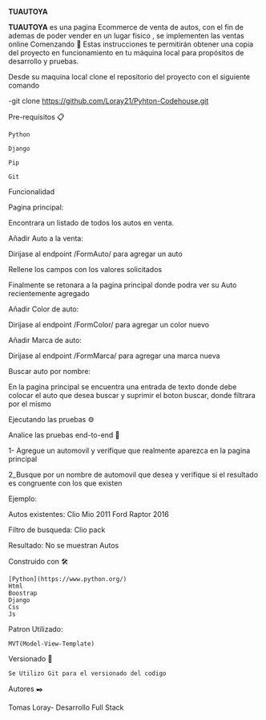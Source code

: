 **TUAUTOYA**


**TUAUTOYA** es una pagina Ecommerce de venta de autos, con el fin de ademas de poder vender en un lugar fisico , se implementen las ventas online
Comenzando 🚀
Estas instrucciones te permitirán obtener una copia del proyecto en funcionamiento en tu máquina local para propósitos de desarrollo y pruebas.

Desde su maquina local clone el repositorio del proyecto con el siguiente comando


-git clone https://github.com/Loray21/Pyhton-Codehouse.git


Pre-requisitos 📋

```
Python

Django

Pip

Git
```
Funcionalidad


Pagina principal:


Encontrara un listado de todos los autos en venta.

Añadir Auto a la venta:


Dirijase al endpoint /FormAuto/ para agregar un auto


Rellene los campos con los valores solicitados


Finalmente se retonara a la pagina principal donde podra ver su Auto recientemente agregado


Añadir Color de auto:


Dirijase al endpoint /FormColor/ para agregar un color nuevo


Añadir Marca de auto:



Dirijase al endpoint /FormMarca/ para agregar una marca nueva


Buscar auto por nombre:

En la pagina principal se encuentra una entrada de texto donde debe colocar el auto que desea buscar
y suprimir el boton buscar, donde filtrara por el mismo





Ejecutando las pruebas ⚙️

Analice las pruebas end-to-end 🔩


1- Agregue un automovil y verifique que realmente aparezca en la pagina principal



2_Busque por un nombre de automovil que desea y verifique si el resultado es congruente con los que existen

Ejemplo:

Autos existentes:
Clio Mio 2011 
Ford Raptor 2016

Filtro de busqueda:
Clio pack 

Resultado:
No se muestran Autos


Construido con 🛠️
```
[Python](https://www.python.org/)
Html
Boostrap
Django
Css
Js
```

Patron Utilizado:
```
MVT(Model-View-Template)
```
Versionado 📌
```
Se Utilizo Git para el versionado del codigo
```
Autores ✒️


Tomas Loray- Desarrollo Full Stack


